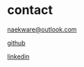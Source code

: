 # contact

[naekware@outlook.com](mailto:naekware@outlook.com)

[github](https://github.com/naekware)

[linkedin](https://linkedin.com/in/naek)